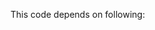 This code depends on following:
<script src="https://cdnjs.cloudflare.com/ajax/libs/jquery.mask/1.14.15/jquery.mask.min.js"></script>
